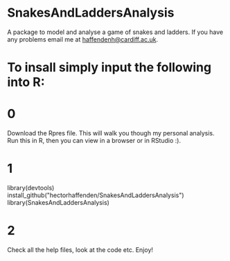 # SnakesAndLaddersAnalysis

A package to model and analyse a game of snakes and ladders.
If you have any problems email me at <haffendenh@cardiff.ac.uk>.


# To insall simply input the following into R:
# 0 
Download the Rpres file. This will walk you though my personal analysis. Run this in R, then you can view in a browser or in RStudio :).
# 1
library(devtools)
install_github("hectorhaffenden/SnakesAndLaddersAnalysis")
library(SnakesAndLaddersAnalysis)

# 2
Check all the help files, look at the code etc. Enjoy!
